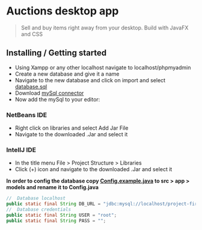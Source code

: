 # Auctions desktop app
> Sell and buy items right away from your desktop. Build with JavaFX and CSS

## Installing / Getting started
* Using Xampp or any other localhost navigate to localhost/phpmyadmin
* Create a new database and give it a name
* Navigate to the new database and click on import and select [database.sql](database.sql)
* Download [mySql connector](https://dev.mysql.com/downloads/connector/j/5.1.html)
* Now add the mySql to your editor:

### NetBeans IDE
* Right click on libraries and select Add Jar File
* Navigate to the downloaded .Jar and select it

### IntellJ IDE
* In the title menu File > Project Structure > Libraries
* Click (+) icon and navigate to the downloaded .Jar and select it

**In order to config the database copy [Config.example.java](Config.example.java) to src > app > models and 
rename it to Config.java**

```Java
//  Database localhost
public static final String DB_URL = "jdbc:mysql://localhost/project-firefly";
//  Database credentials
public static final String USER = "root";
public static final String PASS = "";
```
